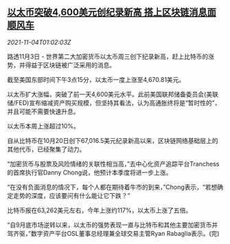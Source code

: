 <!--1635989462000-->
[以太币突破4,600美元创纪录新高 搭上区块链消息面顺风车](https://cn.reuters.com/article/cryptocurrency-1103-wedn-idCNKBS2HP025)
------

<div><i>2021-11-04T01:02:03Z</i></div><p>路透11月3日 - 世界第二大加密货币以太币周三创下纪录新高，赶上比特币的涨势，并得益于区块链被广泛采用的消息。</p><p>截至美国东部时间下午3点15分，以太币一度上涨至4,670.81美元。</p><p>以太币扩大涨幅，突破了前一天4,600美元水平。此前美国联邦储备委员会(美联储/FED)宣布缩减资产购买规模，但坚持其看法，认为高通胀终将是“暂时性的”，并且可能不需要快速升息。</p><p>以太币本周上涨超过10%。</p><p>自从比特币在10月20日创下67,016.5美元纪录新高以来，区块链网络基础层上的其他代币，已经聚集了动力。</p><p>“加密货币与股票及风险情绪的关联性相当高，”去中心化资产追踪平台Tranchess的首席执行官Danny Chong说，他预计本季度将进一步上涨。</p><p>“在没有负面消息的情况下，每个人都在期待着牛市的到来，”Chong表示，“若想确定走势的深度，应该要问有什么能让它下跌？”</p><p>比特币报在63,262美元左右，今年上涨约117%，以太币上涨了五倍。</p><p>“自9月底市场逆转以来，以太币的强势表现一直与比特币和其他主要加密货币并驾齐驱，”数字资产平台OSL董事总经理兼全球交易主管Ryan Rabaglia表示。(完)</p>
